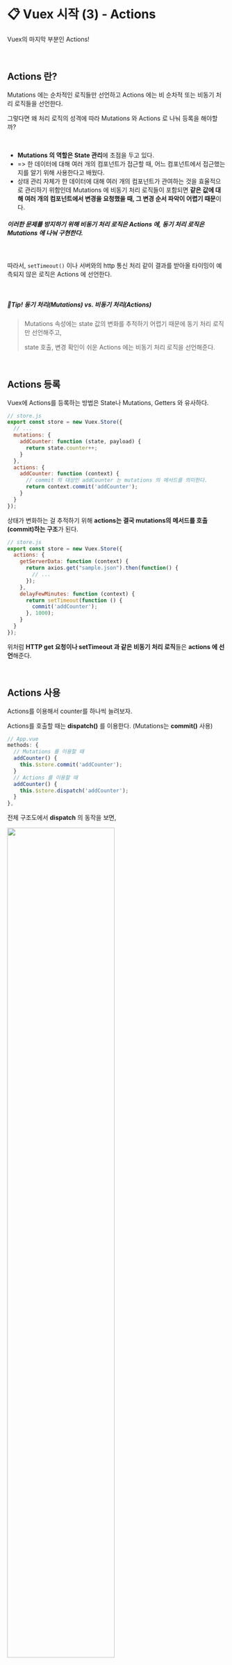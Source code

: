 # 📋 Vuex 시작 (3) - Actions

Vuex의 마지막 부분인 Actions!

<br>

## Actions 란?

Mutations 에는 순차적인 로직들만 선언하고 Actions 에는 비 순차적 또는 비동기 처리 로직들을 선언한다.

그렇다면 왜 처리 로직의 성격에 따라 Mutations 와 Actions 로 나눠 등록을 해야할까?

<br>

* **Mutations 의 역할은 State 관리**에 초점을 두고 있다.
* => 한 데이터에 대해 여러 개의 컴포넌트가 접근할 때, 어느 컴포넌트에서 접근했는지를 알기 위해 사용한다고 배웠다.
* 상태 관리 자체가 한 데이터에 대해 여러 개의 컴포넌트가 관여하는 것을 효율적으로 관리하기 위함인데 Mutations 에 비동기 처리 로직들이 포함되면 **같은 값에 대해 여러 개의 컴포넌트에서 변경을 요청했을 때, 그 변경 순서 파악이 어렵기 때문**이다.

##### 이러한 문제를 방지하기 위해 비동기 처리 로직은 Actions 에, 동기 처리 로직은 Mutations 에 나눠 구현한다.

<br>

따라서, `setTimeout()` 이나 서버와의 http 통신 처리 같이 결과를 받아올 타이밍이 예측되지 않은 로직은 Actions 에 선언한다.

<br>

##### :pushpin:Tip! 동기 처리(Mutations) vs. 비동기 처리(Actions)

> Mutations 속성에는 state 값의 변화를 추적하기 어렵기 때문에 동기 처리 로직만 선언해주고, 
>
> state 호출, 변경 확인이 쉬운 Actions 에는 비동기 처리 로직을 선언해준다.

<br>

## Actions 등록

Vuex에 Actions를 등록하는 방법은 State나 Mutations, Getters 와 유사하다. 

```js
// store.js
export const store = new Vuex.Store({
  // ...
  mutations: {
    addCounter: function (state, payload) {
      return state.counter++;
    }
  },
  actions: {
    addCounter: function (context) {
      // commit 의 대상인 addCounter 는 mutations 의 메서드를 의미한다.
      return context.commit('addCounter');
    }
  }
});
```

상태가 변화하는 걸 추적하기 위해 **actions는 결국 mutations의 메서드를 호출(commit)하는 구조**가 된다. 

```js
// store.js
export const store = new Vuex.Store({
  actions: {
    getServerData: function (context) {
      return axios.get("sample.json").then(function() {
        // ...
      });
    },
    delayFewMinutes: function (context) {
      return setTimeout(function () {
        commit('addCounter');
      }, 1000);
    }
  }
});
```

위처럼 **HTTP get 요청이나 setTimeout 과 같은 비동기 처리 로직**들은 **actions 에 선언**해준다.

<br>

## Actions 사용

Actions를 이용해서 counter를 하나씩 늘려보자.

Actions를 호출할 때는 **dispatch()** 를 이용한다. (Mutations는 **commit()** 사용)

```js
// App.vue
methods: {
  // Mutations 를 이용할 때
  addCounter() {
    this.$store.commit('addCounter');
  }
  // Actions 를 이용할 때
  addCounter() {
    this.$store.dispatch('addCounter');
  }
},
```

전체 구조도에서 **dispatch** 의 동작을 보면,

<img src="https://user-images.githubusercontent.com/19389288/92506887-16f25e00-f241-11ea-8406-b199254e40d1.jpg" width="70%">

> * App.vue에서 addCounter 이벤트가 발생하고, Vuex의 Actions에 dispatch를 한다.
>
> * dispatch를 받은 Actions는 Mutations 에 commit 을 하고,
> * Mutations 에 정의되어 있는 메서드가 호출되어 Vuex의 State를 변경시킨다.

위와 같은 흐름으로 상태 관리를 하게 되면, 어느 컴포넌트에서 어떤 순서로 State에 접근하고 변경했는지를 알 수 있게 되는 것이다.

<br>

## Actions 에 인자 값 넘기기

Mutations와 유사하다.

```js
<!-- by 와 duration 등의 여러 인자 값을 넘길 경우, 객체안에 key - value 형태로 여러 값을 넘길 수 있다 -->
<button @click="asyncIncrement({ by: 50, duration: 500 })">Increment</button>
```

```js
export const store = new Vuex.Store({
  actions: {
    // payload 는 일반적으로 사용하는 인자 명
    asyncIncrement: function (context, payload) {
      return setTimeout(function () {
        context.commit('increment', payload.by);
      }, payload.duration);
    }
  }
})
```

<br>

## mapActions

```js
import {mapActions} from 'vuex';

export default {
  methods: {
    ...mapActions([
      'asyncIncrement',
      'asyncDecrement'
    ])
  },
}
```

<br>

<br>

------



📔 **REFERENCE**: [캡틴판교] https://joshua1988.github.io/web-development/vuejs/vuex-actions-modules/



